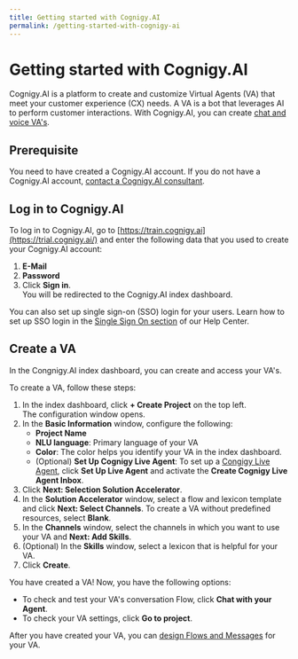 ```yaml
---
title: Getting started with Cognigy.AI
permalink: /getting-started-with-cognigy-ai
---
```


# Getting started with Cognigy.AI

Cognigy.AI is a platform to create and customize  Virtual Agents (VA) that meet your customer experience (CX) needs. A VA is a bot that leverages AI to perform customer interactions. With Cognigy.AI, you can create [chat and voice VA's](https://support.cognigy.com/hc/en-us/articles/7138355918876-Universal-skills-for-Chat-and-Voice).

## Prerequisite <a name="prerequisite"></a>

You need to have created a Cognigy.AI account. If you do not have a Cognigy.AI account, [contact a Cognigy.AI consultant](https://www.cognigy.com/contact-us). <!-- What would be the correct process to get a Cognigy.AI account? For reference I'm using the contact us link, but I imagine the right way would be different. -->

## Log in to Cognigy.AI <a name="log-in-to-cofnigy-ai"></a>

To log in to Cognigy.AI, go to [https://train.cognigy.ai](https://trial.cognigy.ai/) and enter the following data that you used to create your Cognigy.AI account: <!-- I imagine this link is just for trials, so there's probably another URL to log in to the platform. Also, how do people log in for the first time? Do they get an invitation email? What are restriction due to access rights? These points might need to be clarified for the first log in. -->

1. **E-Mail**
2. **Password** 
3. Click **Sign in**.  
    You will be redirected to the Cognigy.AI index dashboard. <!-- I'm using index dashboard because that is the name you get at the browser tab, but the page doesn't seem identifiable -->

You can also set up single sign-on (SSO) login for your users. Learn how to set up SSO login in the [Single Sign On section](https://support.cognigy.com/hc/en-us/categories/360002716460-How-to-s-Tutorials) of our Help Center.

## Create a VA <a name="create-a-project"></a>

In the Congnigy.AI index dashboard, you can create and access your VA's.

To create a VA, follow these steps:

1. In the index dashboard, click **+ Create Project** on the top left.  <!-- Why is this button called create project if it triggers a processe to create a VA? Are there other objects to create inside a project or can you create different VA's inside one project -->  
    The configuration window opens.
2. In the **Basic Information** window, configure the following:
    - **Project Name**
    - **NLU language**: Primary language of your VA
    - **Color**: The color helps you identify your VA in the index dashboard.
    - (Optional) **Set Up Cognigy Live Agent**: To set up a [Congigy Live Agent](https://docs.cognigy.com/live-agent/tools/odata-endpoint/), click **Set Up Live Agent** and activate the **Create Cognigy Live Agent Inbox**. <!-- Are there any repercussions in setting it up from the get-go? Are there any prerequisites or any data needed for this? -->
3. Click **Next: Selection Solution Accelerator**.
4. In the **Solution Accelerator** window, select a flow and lexicon template and click **Next: Select Channels**. To create a VA without predefined resources, select **Blank**.
5. In the **Channels** window, select the channels in which you want to use your VA and **Next: Add Skills**.
6. (Optional) In the **Skills** window, select a lexicon that is helpful for your VA.
7. Click **Create**.

<!-- Why do all the buttons include "Next" and the name of the section that is repeated on the left side? Isn't this somewhat redundant? -->

You have created a VA! Now, you have the following options: <!-- Why do we give the user two options in the UI? Isn't this confusing? Is testing the VA directly after setting it up useful or is it better to keep configuring and improving it before really testing it? What is the benefit of people testing it directly after creating it? -->

- To check and test your VA's conversation Flow, click **Chat with your Agent**.
- To check your VA settings, click **Go to project**.

After you have created your VA, you can [design Flows and Messages](https://support.cognigy.com/hc/en-us/articles/360014524180-Design-a-Flow-and-add-a-Message) for your VA. <!-- What would be the best next step here? Setting up integrations, adding customized lexicons, maybe give various options depending on the use case? -->
